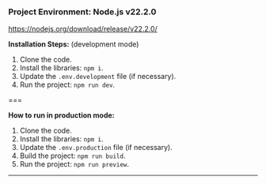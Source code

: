 ### Project Environment: Node.js v22.2.0
https://nodejs.org/download/release/v22.2.0/

**Installation Steps:** (development mode)
1. Clone the code.
2. Install the libraries: `npm i`.
3. Update the `.env.development` file (if necessary).
4. Run the project: `npm run dev`.

===

**How to run in production mode:**
1. Clone the code.
2. Install the libraries: `npm i`.
3. Update the `.env.production` file (if necessary).
4. Build the project: `npm run build`.
5. Run the project: `npm run preview`.

---